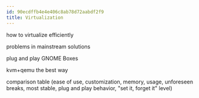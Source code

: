 ```yaml
---
id: 90ecdffb4e4e406c8ab78d72aabdf2f9
title: Virtualization
---
```



how to virtualize efficiently

problems in mainstream solutions

plug and play GNOME Boxes

kvm+qemu the best way

comparison table (ease of use, customization, memory, usage, unforeseen breaks, most stable, plug and play behavior, "set it, forget it" level)